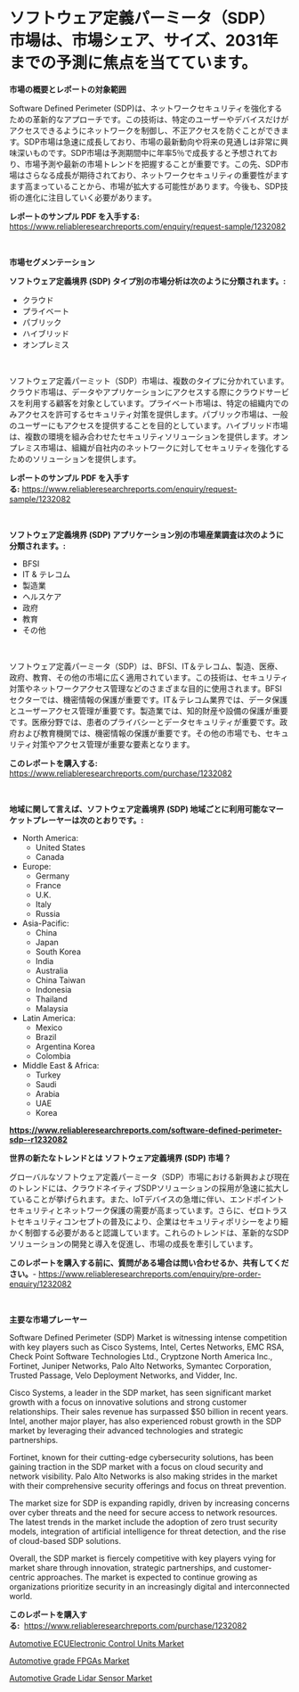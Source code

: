 <p><h1>ソフトウェア定義パーミータ（SDP）市場は、市場シェア、サイズ、2031年までの予測に焦点を当てています。</h1></p><p><strong>市場の概要とレポートの対象範囲</strong></p>
<p><p>Software Defined Perimeter (SDP)は、ネットワークセキュリティを強化するための革新的なアプローチです。この技術は、特定のユーザーやデバイスだけがアクセスできるようにネットワークを制御し、不正アクセスを防ぐことができます。SDP市場は急速に成長しており、市場の最新動向や将来の見通しは非常に興味深いものです。SDP市場は予測期間中に年率5％で成長すると予想されており、市場予測や最新の市場トレンドを把握することが重要です。この先、SDP市場はさらなる成長が期待されており、ネットワークセキュリティの重要性がますます高まっていることから、市場が拡大する可能性があります。今後も、SDP技術の進化に注目していく必要があります。</p></p>
<p><strong>レポートのサンプル PDF を入手する:</strong> <a href="https://www.reliableresearchreports.com/enquiry/request-sample/1232082">https://www.reliableresearchreports.com/enquiry/request-sample/1232082</a></p>
<p>&nbsp;</p>
<p><strong>市場セグメンテーション</strong></p>
<p><strong>ソフトウェア定義境界 (SDP) タイプ別の市場分析は次のように分類されます。:</strong></p>
<p><ul><li>クラウド</li><li>プライベート</li><li>パブリック</li><li>ハイブリッド</li><li>オンプレミス</li></ul></p>
<p>&nbsp;</p>
<p><p>ソフトウェア定義パーミット（SDP）市場は、複数のタイプに分かれています。クラウド市場は、データやアプリケーションにアクセスする際にクラウドサービスを利用する顧客を対象としています。プライベート市場は、特定の組織内でのみアクセスを許可するセキュリティ対策を提供します。パブリック市場は、一般のユーザーにもアクセスを提供することを目的としています。ハイブリッド市場は、複数の環境を組み合わせたセキュリティソリューションを提供します。オンプレミス市場は、組織が自社内のネットワークに対してセキュリティを強化するためのソリューションを提供します。</p></p>
<p><strong>レポートのサンプル PDF を入手する:</strong>&nbsp;<a href="https://www.reliableresearchreports.com/enquiry/request-sample/1232082">https://www.reliableresearchreports.com/enquiry/request-sample/1232082</a></p>
<p>&nbsp;</p>
<p><strong> ソフトウェア定義境界 (SDP) アプリケーション別の市場産業調査は次のように分類されます。:</strong></p>
<p><ul><li>BFSI</li><li>IT & テレコム</li><li>製造業</li><li>ヘルスケア</li><li>政府</li><li>教育</li><li>その他</li></ul></p>
<p>&nbsp;</p>
<p><p>ソフトウェア定義パーミータ（SDP）は、BFSI、IT＆テレコム、製造、医療、政府、教育、その他の市場に広く適用されています。この技術は、セキュリティ対策やネットワークアクセス管理などのさまざまな目的に使用されます。BFSIセクターでは、機密情報の保護が重要です。IT＆テレコム業界では、データ保護とユーザーアクセス管理が重要です。製造業では、知的財産や設備の保護が重要です。医療分野では、患者のプライバシーとデータセキュリティが重要です。政府および教育機関では、機密情報の保護が重要です。その他の市場でも、セキュリティ対策やアクセス管理が重要な要素となります。</p></p>
<p><strong>このレポートを購入する:</strong>&nbsp; <a href="https://www.reliableresearchreports.com/purchase/1232082">https://www.reliableresearchreports.com/purchase/1232082</a></p>
<p>&nbsp;</p>
<p><strong>地域に関して言えば、ソフトウェア定義境界 (SDP) 地域ごとに利用可能なマーケットプレーヤーは次のとおりです。:</strong></p>
<p><ul>
    <li>
        North America:
        <ul>
            <li>United States</li>
            <li>Canada</li>
        </ul>
    </li>
    <li>
        Europe:
        <ul>
            <li>Germany</li>
            <li>France</li>
            <li>U.K.</li>
            <li>Italy</li>
            <li>Russia</li>
        </ul>
    </li>
    <li>
        Asia-Pacific:
        <ul>
            <li>China</li>
            <li>Japan</li>
            <li>South Korea</li>
            <li>India</li>
            <li>Australia</li>
            <li>China Taiwan</li>
            <li>Indonesia</li>
            <li>Thailand</li>
            <li>Malaysia</li>
        </ul>
    </li>
    <li>
        Latin America:
        <ul>
            <li>Mexico</li>
            <li>Brazil</li>
            <li>Argentina Korea</li>
            <li>Colombia</li>
        </ul>
    </li>
    <li>
        Middle East & Africa:
        <ul>
            <li>Turkey</li>
            <li>Saudi</li>
            <li>Arabia</li>
            <li>UAE</li>
            <li>Korea</li>
        </ul>
    </li>
    </ul></p>
<p><strong><a href="https://www.reliableresearchreports.com/software-defined-perimeter-sdp--r1232082">https://www.reliableresearchreports.com/software-defined-perimeter-sdp--r1232082</a></strong>&nbsp;</p>
<p><strong>世界の新たなトレンドとは ソフトウェア定義境界 (SDP) 市場？</strong></p>
<p><p>グローバルなソフトウェア定義パーミータ（SDP）市場における新興および現在のトレンドには、クラウドネイティブSDPソリューションの採用が急速に拡大していることが挙げられます。また、IoTデバイスの急増に伴い、エンドポイントセキュリティとネットワーク保護の需要が高まっています。さらに、ゼロトラストセキュリティコンセプトの普及により、企業はセキュリティポリシーをより細かく制御する必要があると認識しています。これらのトレンドは、革新的なSDPソリューションの開発と導入を促進し、市場の成長を牽引しています。</p></p>
<p><strong>このレポートを購入する前に、質問がある場合は問い合わせるか、共有してください。</strong>- <a href="https://www.reliableresearchreports.com/enquiry/pre-order-enquiry/1232082">https://www.reliableresearchreports.com/enquiry/pre-order-enquiry/1232082</a></p>
<p>&nbsp;</p>
<p><strong>主要な市場プレーヤー</strong></p>
<p><p>Software Defined Perimeter (SDP) Market is witnessing intense competition with key players such as Cisco Systems, Intel, Certes Networks, EMC RSA, Check Point Software Technologies Ltd., Cryptzone North America Inc., Fortinet, Juniper Networks, Palo Alto Networks, Symantec Corporation, Trusted Passage, Velo Deployment Networks, and Vidder, Inc. </p><p>Cisco Systems, a leader in the SDP market, has seen significant market growth with a focus on innovative solutions and strong customer relationships. Their sales revenue has surpassed $50 billion in recent years. Intel, another major player, has also experienced robust growth in the SDP market by leveraging their advanced technologies and strategic partnerships.</p><p>Fortinet, known for their cutting-edge cybersecurity solutions, has been gaining traction in the SDP market with a focus on cloud security and network visibility. Palo Alto Networks is also making strides in the market with their comprehensive security offerings and focus on threat prevention.</p><p>The market size for SDP is expanding rapidly, driven by increasing concerns over cyber threats and the need for secure access to network resources. The latest trends in the market include the adoption of zero trust security models, integration of artificial intelligence for threat detection, and the rise of cloud-based SDP solutions.</p><p>Overall, the SDP market is fiercely competitive with key players vying for market share through innovation, strategic partnerships, and customer-centric approaches. The market is expected to continue growing as organizations prioritize security in an increasingly digital and interconnected world.</p></p>
<p><strong>このレポートを購入する:</strong>&nbsp;&nbsp;<a href="https://www.reliableresearchreports.com/purchase/1232082">https://www.reliableresearchreports.com/purchase/1232082</a></p>
<p><p><a href="https://www.linkedin.com/pulse/automotive-ecuelectronic-control-units-market-share-nhyue?trackingId=OzzUhaJJRJMS6FPZkgm5cQ%3D%3D">Automotive ECUElectronic Control Units Market</a></p><p><a href="https://www.linkedin.com/pulse/automotive-grade-fpgas-market-comprehensive-report-its-share-buzre?trackingId=nLTfGrD4bf%2BYKdFMIB%2BrYg%3D%3D">Automotive grade FPGAs Market</a></p><p><a href="https://www.linkedin.com/pulse/global-automotive-grade-lidar-sensor-market-types-applications-wtbxe?trackingId=IaHhjxI%2BIxhjyrjinuxOQw%3D%3D">Automotive Grade Lidar Sensor Market</a></p></p>